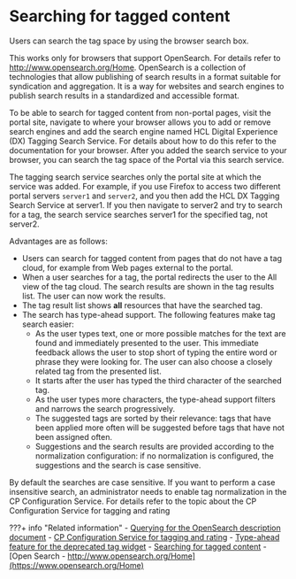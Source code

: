 # Searching for tagged content

Users can search the tag space by using the browser search box.

This works only for browsers that support OpenSearch. For details refer to http://www.opensearch.org/Home. OpenSearch is a collection of technologies that allow publishing of search results in a format suitable for syndication and aggregation. It is a way for websites and search engines to publish search results in a standardized and accessible format.

To be able to search for tagged content from non-portal pages, visit the portal site, navigate to where your browser allows you to add or remove search engines and add the search engine named HCL Digital Experience (DX) Tagging Search Service. For details about how to do this refer to the documentation for your browser. After you added the search service to your browser, you can search the tag space of the Portal via this search service.

The tagging search service searches only the portal site at which the service was added. For example, if you use Firefox to access two different portal servers `server1` and `server2`, and you then add the HCL DX Tagging Search Service at server1. If you then navigate to server2 and try to search for a tag, the search service searches server1 for the specified tag, not server2.

Advantages are as follows:

-   Users can search for tagged content from pages that do not have a tag cloud, for example from Web pages external to the portal.
-   When a user searches for a tag, the portal redirects the user to the All view of the tag cloud. The search results are shown in the tag results list. The user can now work the results.
-   The tag result list shows **all** resources that have the searched tag.
-   The search has type-ahead support. The following features make tag search easier:
    -   As the user types text, one or more possible matches for the text are found and immediately presented to the user. This immediate feedback allows the user to stop short of typing the entire word or phrase they were looking for. The user can also choose a closely related tag from the presented list.
    -   It starts after the user has typed the third character of the searched tag.
    -   As the user types more characters, the type-ahead support filters and narrows the search progressively.
    -   The suggested tags are sorted by their relevance: tags that have been applied more often will be suggested before tags that have not been assigned often.
    -   Suggestions and the search results are provided according to the normalization configuration: if no normalization is configured, the suggestions and the search is case sensitive.

By default the searches are case sensitive. If you want to perform a case insensitive search, an administrator needs to enable tag normalization in the CP Configuration Service. For details refer to the topic about the CP Configuration Service for tagging and rating

<!--
**Previous topic:**[Search Center](../wcm/h_search_searchcenter.md)

**Next topic:**[Planning and preparing for Portal Search](srcbfrwrkgwtprtlsrch.md)-->


???+ info "Related information"
    - [Querying for the OpenSearch description document](../tagging_rating/dev_tagging_and_rating/rest_api/other_queries/tag_rate_api_rest_oth_qu_opsrchdoc.md)
    - [CP Configuration Service for tagging and rating](../../deploy_dx/manage/config_portal_behavior/service_config_properties/portal_svc_cfg/cp_cfg_svc/index.md)
    - [Type-ahead feature for the deprecated tag widget](../tagging_rating/howto_tagging_rating/tag_rate_adm_typeahead.md)
    - [Searching for tagged content](tag_rate_search.md)
    - [Open Search - http://www.opensearch.org/Home](https://www.opensearch.org/Home)

